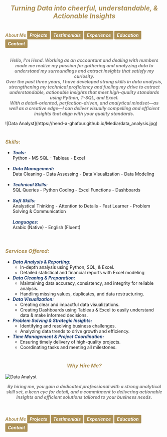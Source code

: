 ## ***<center><span style="color:#ac9055">Turning Data into cheerful, understandable, & Actionable Insights</span></center>***
<br>
<strong><em>
<span style="color:#ac9055"> About Me </span>
<a href="https://hend-a-ghafour.github.io/Projects" style="display:inline-block; padding:5px 8px; color:white; background-color:#ac9055; text-align:center; text-decoration:none; border-radius:2px;">Projects</a>
<a href="https://hend-a-ghafour.github.io/Testimonials" style="display:inline-block; padding:5px 8px; color:white; background-color:#ac9055; text-align:center; text-decoration:none; border-radius:2px;"> Testimonials </a>
<a href="https://hend-a-ghafour.github.io/Experience" style="display:inline-block; padding:5px 8px; color:white; background-color:#ac9055; text-align:center; text-decoration:none; border-radius:2px;"> Experience </a>
<a href="https://hend-a-ghafour.github.io/Certifications" style="display:inline-block; padding:5px 8px; color:white; background-color:#ac9055; text-align:center; text-decoration:none; border-radius:2px;"> Education </a>
<a href="https://hend-a-ghafour.github.io/Contact" style="display:inline-block; padding:5px 8px; color:white; background-color:#ac9055; text-align:center; text-decoration:none; border-radius:2px;"> Contact </a>
</em></strong>
<br><br>
<p>
<strong><em><center><span style="color:#808080">Hello, I'm Hend. Working as an accountant and dealing with numbers made me realize my passion for gathering and analyzing data to understand my surroundings and extract insights that satisfy my curiosity. <br> 
Over the past three years, I have developed strong skills in data analysis, strengthening my technical proficiency and fueling my drive to extract understandable, actionable insights that meet high-quality standards using Python, T-SQL, and Excel. <br> 
With a detail-oriented, perfection-driven, and analytical mindset—as well as a creative edge—I can deliver visually compelling and efficient insights that align with your quality standards.</span></center></em></strong>
</p>
![Data Analyst](https://hend-a-ghafour.github.io/Media/data_analysis.jpg)
<br><br>

### ***<span style="color:#ac9055"> Skills: </span>***
- ***<span style="color:#284574"> Tools: </span>***<br>   Python - MS SQL - Tableau - Excel <br> <br> 
- ***<span style="color:#284574"> Data Management: </span>***<br>   Data Cleaning - Data Assessing - Data Visualization - Data Modeling <br> <br> 
- ***<span style="color:#284574">  Technical Skills: </span>***<br>   SQL Queries - Python Coding - Excel Functions - Dashboards <br> <br> 
- ***<span style="color:#284574"> Soft Skills: </span>***<br>   Analystical Thinking - Attention to Details -  Fast Learner - Problem Solving & Communication <br> <br> 
***<span style="color:#284574"> Languages: </span>***<br>   Arabic (Native) - English (Fluent) <br> <br> <br> 

### ***<span style="color:#ac9055"> Services Offered: </span>***
- ***<span style="color:#284574"> Data Analysis & Reporting: </span>***
  - In-depth analysis using Python, SQL, & Excel.
  - Detailed statistical and financial reports with Excel modeling
- ***<span style="color:#284574"> Data Cleaning & Preparation: </span>***
   - Maintaining data accuracy, consistency, and integrity for reliable analysis.
   - Handling missing values, duplicates, and data restructuring.
- ***<span style="color:#284574"> Data Visualization: </span>***
  - Creating clear and impactful data visualizations.
  - Creating Dashboards using Tableau & Excel to easily understand data & make informed decisions.
- ***<span style="color:#284574"> Problem Solving & Strategic Insights: </span>***
  - Identifying and resolving business challenges.
  - Analyzing data trends to drive growth and efficiency.
- ***<span style="color:#284574"> Time Management & Project Coordination: </span>***
  - Ensuring timely delivery of high-quality projects.
  - Coordinating tasks and meeting all milestones.
<br><br>
### ***<center><span style="color:#ac9055"> Why Hire Me? </span></center>***
![Data Analyst](https://hend-a-ghafour.github.io/Media/HR.jpg)
<strong><em><center><span style="color:#808080">By hiring me, you gain a dedicated professional with a strong analytical skill set, a keen eye for detail, and a commitment to delivering actionable insights and efficient solutions tailored to your business needs. </span></center></em></strong>
<br><br>

<strong><em><span style="color:#ac9055"> About Me </span>
<a href="https://hend-a-ghafour.github.io/Projects" style="display:inline-block; padding:5px 8px; color:white; background-color:#ac9055; text-align:center; text-decoration:none; border-radius:2px;">Projects</a>
<a href="https://hend-a-ghafour.github.io/Testimonials" style="display:inline-block; padding:5px 8px; color:white; background-color:#ac9055; text-align:center; text-decoration:none; border-radius:2px;"> Testimonials </a>
<a href="https://hend-a-ghafour.github.io/Experience" style="display:inline-block; padding:5px 8px; color:white; background-color:#ac9055; text-align:center; text-decoration:none; border-radius:2px;"> Experience </a>
<a href="https://hend-a-ghafour.github.io/Certifications" style="display:inline-block; padding:5px 8px; color:white; background-color:#ac9055; text-align:center; text-decoration:none; border-radius:2px;"> Education </a>
<a href="https://hend-a-ghafour.github.io/Contact" style="display:inline-block; padding:5px 8px; color:white; background-color:#ac9055; text-align:center; text-decoration:none; border-radius:2px;"> Contact </a></em></strong>
